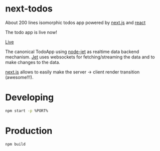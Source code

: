 # next-todos
About 200 lines isomorphic todos app powered by [next.js](https://github.com/zeit/next.js/) and [react](https://reactjs.org/)

The todo app is live now!

[Live](https://vigilant-borg-601136.netlify.com/)

The canonical TodoApp using [node-jet](https://github.com/lipp/node-jet) as realtime data backend mechanism. [Jet](https://jetbus.io) uses websockets for fetching/streaming the data and to make changes to the data.

[next.js](https://github.com/zeit/next.js/) allows to easily make the server -> client render transition (awesome!!!).


# Developing

```bash
npm start -p %PORT%
```

# Production

```bash
npm build
```

